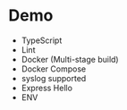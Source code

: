 # Demo

- TypeScript
- Lint
- Docker (Multi-stage build)
- Docker Compose
- syslog supported
- Express Hello
- ENV
